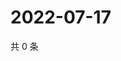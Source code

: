 # 2022-07-17

共 0 条

<!-- BEGIN WEIBO -->
<!-- 最后更新时间 Sun Jul 17 2022 23:00:36 GMT+0800 (China Standard Time) -->

<!-- END WEIBO -->
